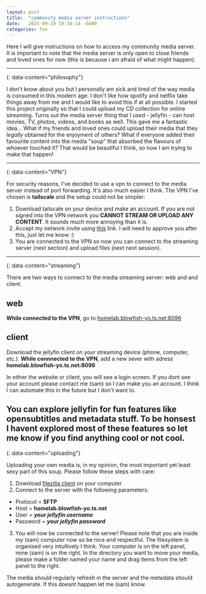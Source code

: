 ```yaml
---
layout: post
title:  "community media server instructions"
date:   2025-09-29 19:34:14 -0400
categories: fun
---
```


Here I will give instructions on how to access my community media server. It is important to note that the media server is only open to close friends and loved ones for now (this is because i am afraid of what might happen).

---
{: data-content="philosophy"}

I don't know about you but I personally am sick and tired of the way media is consumed in this modern age. I don't like how spotify and netflix take things away from me and I would like to avoid this if at all possible. I started this project originally so that I could upload my CD collection for online streaming. Turns out the media server thing that I used - jellyfin - can host movies, TV, photos, videos, and books as well. This gave me a fantastic idea... What if my friends and loved ones could upload their media that they *legally* obtained for the enjoyment of others? What if everyone added their favourite content into the media "soup" that absorbed the flavours of whoever touched it? That would be beautiful I think, so now I am trying to make that happen!

---
{: data-content="VPN"}

For security reasons, I've decided to use a vpn to connect to the media server instead of port forwarding. It's also much easier I think. The VPN I've chosen is **tailscale** and the setup could not be simpler:

1. Download tailscale on your device and make an account. If you are not signed into the VPN network you **CANNOT STREAM OR UPLOAD ANY CONTENT**. It sounds much more annoying than it is.
2. Accept my network invite using <a href="https://login.tailscale.com/admin/invite/K67MpXH4Av5aijEq6U1B11">this</a> link. I will need to approve you after this, just let me know :)
3. You are connected to the VPN so now you can connect to the streaming server (next section) and upload files (next next session).

---
{: data-content="streaming"}

There are two ways to connect to the media streaming server: web and and client.

## web

**While connected to the VPN**, go to <a href="http://homelab.blowfish-yo.ts.net:8096">homelab.blowfish-yo.ts.net:8096</a>

## client

Download the jellyfin client on your streaming device (phone, computer, etc.). **While connnected to the VPN**, add a new sever with adress **homelab.blowfish-yo.ts.net:8096**

In either the website or client, you will see a login screen. If you dont see your account please contact me (sam) so I can make you an account. I think I can automate this in the future but I don't want to.

You can explore jellyfin for fun features like opensubtitles and metadata stuff. To be honsest I havent explored most of these features so let me know if you find anything cool or not cool.
---
{: data-content="uploading"}

Uploading your own media is, in my opinion, the most important yet least sexy part of this soup. Please follow these steps with care:
1. Download <a href="https://filezilla-project.org/">filezilla client</a> on your computer
2. Connect to the server with the following parameters:
  - Protocol = **SFTP**
  - Host = **homelab.blowfish-yo.ts.net**
  - User = ***your jellyfin username***
  - Password = ***your jellyfin password***
3. You will now be connected to the server! Please note that you are inside my (sam) computer now so be nice and respectful. The filesystem is organised very intuitively I think. Your computer is on the left panel, mine (sam) is on the right. In the directory you want to move your media, please make a folder named your name and drag items from the left panel to the right.

The media should regularly refresh in the server and the metadata should autogenerate. If this doesnt happen let me (sam) know.
